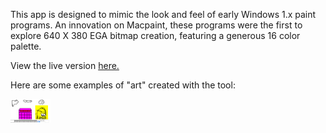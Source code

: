 This app is designed to mimic the look and feel of early Windows 1.x paint programs. An innovation on Macpaint, these programs were the first to explore 640 X 380 EGA bitmap creation, featuring a generous 16 color palette.

View the live version <a href="https://princeofshapeir.github.io/scheisspaint">here.</a>

Here are some examples of "art" created with the tool:

<a href="./public/funny.png"><img src="./public/funny.png" height="38" width="64" placeholder=""></a>
